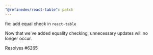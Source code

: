```yaml
---
"@refinedev/react-table": patch
---
```


fix: add equal check in `react-table`

Now that we've added equality checking, unnecessary updates will no longer occur.

Resolves #6265
